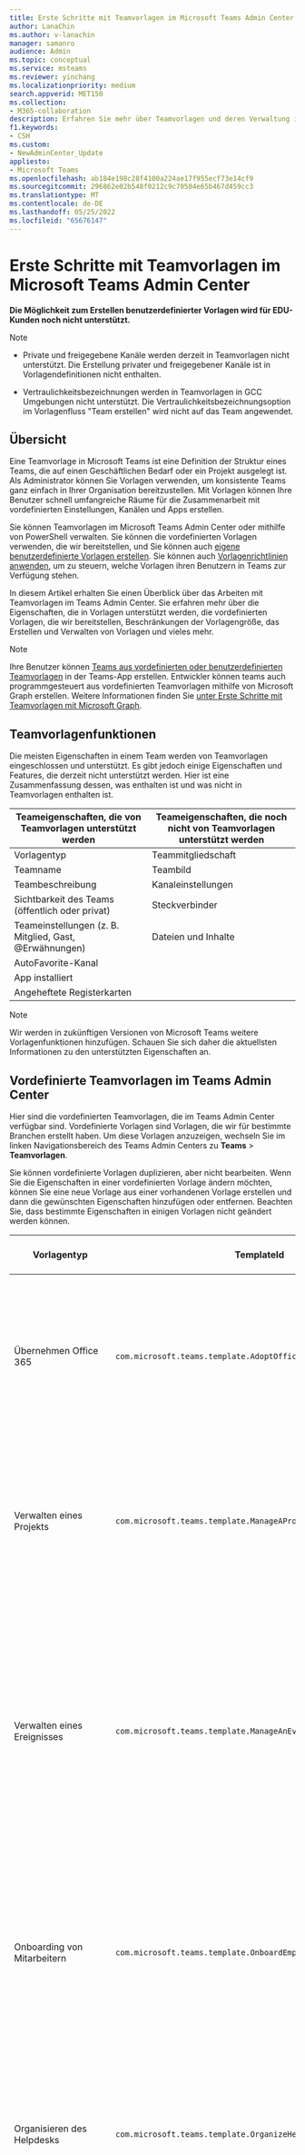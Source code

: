 ```yaml
---
title: Erste Schritte mit Teamvorlagen im Microsoft Teams Admin Center
author: LanaChin
ms.author: v-lanachin
manager: samanro
audience: Admin
ms.topic: conceptual
ms.service: msteams
ms.reviewer: yinchang
ms.localizationpriority: medium
search.appverid: MET150
ms.collection:
- M365-collaboration
description: Erfahren Sie mehr über Teamvorlagen und deren Verwaltung im Microsoft Teams Admin Center.
f1.keywords:
- CSH
ms.custom:
- NewAdminCenter_Update
appliesto:
- Microsoft Teams
ms.openlocfilehash: ab184e198c28f4100a224ae17f955ecf73e14cf9
ms.sourcegitcommit: 296862e02b548f0212c9c70504e65b467d459cc3
ms.translationtype: MT
ms.contentlocale: de-DE
ms.lasthandoff: 05/25/2022
ms.locfileid: "65676147"
---
```

# <a name="get-started-with-team-templates-in-the-teams-admin-center"></a>Erste Schritte mit Teamvorlagen im Microsoft Teams Admin Center

**Die Möglichkeit zum Erstellen benutzerdefinierter Vorlagen wird für EDU-Kunden noch nicht unterstützt.**

> [!NOTE]
> - Private und freigegebene Kanäle werden derzeit in Teamvorlagen nicht unterstützt. Die Erstellung privater und freigegebener Kanäle ist in Vorlagendefinitionen nicht enthalten.
>
> - Vertraulichkeitsbezeichnungen werden in Teamvorlagen in GCC Umgebungen nicht unterstützt. Die Vertraulichkeitsbezeichnungsoption im Vorlagenfluss "Team erstellen" wird nicht auf das Team angewendet.

## <a name="overview"></a>Übersicht

Eine Teamvorlage in Microsoft Teams ist eine Definition der Struktur eines Teams, die auf einen Geschäftlichen Bedarf oder ein Projekt ausgelegt ist. Als Administrator können Sie Vorlagen verwenden, um konsistente Teams ganz einfach in Ihrer Organisation bereitzustellen. Mit Vorlagen können Ihre Benutzer schnell umfangreiche Räume für die Zusammenarbeit mit vordefinierten Einstellungen, Kanälen und Apps erstellen.

Sie können Teamvorlagen im Microsoft Teams Admin Center oder mithilfe von PowerShell verwalten. Sie können die vordefinierten Vorlagen verwenden, die wir bereitstellen, und Sie können auch [eigene benutzerdefinierte Vorlagen erstellen](#create-your-own-team-templates). Sie können auch [Vorlagenrichtlinien anwenden](#apply-team-template-policies), um zu steuern, welche Vorlagen ihren Benutzern in Teams zur Verfügung stehen.

In diesem Artikel erhalten Sie einen Überblick über das Arbeiten mit Teamvorlagen im Teams Admin Center. Sie erfahren mehr über die Eigenschaften, die in Vorlagen unterstützt werden, die vordefinierten Vorlagen, die wir bereitstellen, Beschränkungen der Vorlagengröße, das Erstellen und Verwalten von Vorlagen und vieles mehr.

> [!NOTE]
> Ihre Benutzer können [Teams aus vordefinierten oder benutzerdefinierten Teamvorlagen](https://support.microsoft.com/office/create-a-team-from-a-template-a90c30f3-9940-4897-ab5b-988e69e4cd9c) in der Teams-App erstellen. Entwickler können teams auch programmgesteuert aus vordefinierten Teamvorlagen mithilfe von Microsoft Graph erstellen. Weitere Informationen finden Sie [unter Erste Schritte mit Teamvorlagen mit Microsoft Graph](get-started-with-teams-templates.md).

## <a name="team-template-capabilities"></a>Teamvorlagenfunktionen

Die meisten Eigenschaften in einem Team werden von Teamvorlagen eingeschlossen und unterstützt. Es gibt jedoch einige Eigenschaften und Features, die derzeit nicht unterstützt werden. Hier ist eine Zusammenfassung dessen, was enthalten ist und was nicht in Teamvorlagen enthalten ist.

| **Teameigenschaften, die von Teamvorlagen unterstützt werden** | **Teameigenschaften, die noch nicht von Teamvorlagen unterstützt werden** |
| ------------------------------------------------ | -------------------------------------------------------- |
| Vorlagentyp | Teammitgliedschaft |
| Teamname | Teambild |
| Teambeschreibung | Kanaleinstellungen |
| Sichtbarkeit des Teams (öffentlich oder privat) | Steckverbinder |
| Teameinstellungen (z. B. Mitglied, Gast, @Erwähnungen) | Dateien und Inhalte |
| AutoFavorite-Kanal | |
| App installiert | |
| Angeheftete Registerkarten | |

> [!NOTE]
> Wir werden in zukünftigen Versionen von Microsoft Teams weitere Vorlagenfunktionen hinzufügen. Schauen Sie sich daher die aktuellsten Informationen zu den unterstützten Eigenschaften an.

## <a name="pre-built-team-templates-in-the-teams-admin-center"></a>Vordefinierte Teamvorlagen im Teams Admin Center

Hier sind die vordefinierten Teamvorlagen, die im Teams Admin Center verfügbar sind. Vordefinierte Vorlagen sind Vorlagen, die wir für bestimmte Branchen erstellt haben. Um diese Vorlagen anzuzeigen, wechseln Sie im linken Navigationsbereich des Teams Admin Centers zu **Teams** >  **Teamvorlagen**.

Sie können vordefinierte Vorlagen duplizieren, aber nicht bearbeiten. Wenn Sie die Eigenschaften in einer vordefinierten Vorlage ändern möchten, können Sie eine neue Vorlage aus einer vorhandenen Vorlage erstellen und dann die gewünschten Eigenschaften hinzufügen oder entfernen. Beachten Sie, dass bestimmte Eigenschaften in einigen Vorlagen nicht geändert werden können.

| Vorlagentyp | TemplateId | Eigenschaften, die mit dieser Vorlage geliefert werden |
| ------------------ | -------------- | ----------------------------------------------------- |
| Übernehmen Office 365 |`com.microsoft.teams.template.AdoptOffice365`|  Kanäle: <ul><li>Allgemein</li> <li>Ankündigungen</li> <li>Champions-Ecke</li> <li>Teamformulare</li><li>Kalender</li></ul> Apps: <ul><li>Wiki</li>  <li>Kanalkalender</li> <li>Meilensteine</li><li>Bulletins</li></ul>|
| Verwalten eines Projekts |`com.microsoft.teams.template.ManageAProject`| Kanäle: <ul><li>Allgemein</li> <li>Ankündigungen</li> <li>Ressourcen</li> <li>Planung</li></ul> Apps:<ul><li>Wiki</li><li>OneNote</li><li>Aufgaben</li><li>Listen</li><li>Power Automate</li></ul> |
| Verwalten eines Ereignisses|`com.microsoft.teams.template.ManageAnEvent` | Kanäle: <ul><li>Allgemein</li> <li>Ankündigungen</li> <li>Budget</li> <li>Inhalt</li><li>Logistik</li> <li>Planung</li> <li> Marketing und PR</li></ul> Apps:<ul><li>Wiki</li><li>Website</li> <li>YouTube</li> <li>Aufgaben</li> <li>OneNote</li> <li>Mitarbeiterideen</li> <li>Problemmelder</li><li>Power Automate</li><li>Bulletins</li><li>Meilensteine</li></ul> |
|Onboarding von Mitarbeitern|`com.microsoft.teams.template.OnboardEmployees` | Kanäle: <ul><li>Allgemein</li> <li>Ankündigungen</li> <li>Mitarbeiterchat</li> <li>Schulung</li></ul>Apps:<ul><li>Wiki</li><li>Gemeinschaften</li><li>Aufgaben</li><li>Mitarbeiterideen</li><li>Power Automate</li><li>Bulletins</li><li>Meilensteine</li></ul>|
|Organisieren des Helpdesks| `com.microsoft.teams.template.OrganizeHelpDesk`|Kanäle:<ul><li>Allgemein</li><li>Ankündigungen</li><li>Häufig gestellte Fragen</li></ul>Apps:<ul><li>Wiki</li><li>OneNote</li><li>Aufgaben </li><li>Lob</li><li>Problemmelder</li><li>Power Automate</li><li>Bulletins</li></ul> |
| Patientenversorgung| `com.microsoft.teams.template.healthcareWard`| Kanäle:<ul><li>Allgemein</li><li>Ankündigungen</li><li>Huddles</li><li>Runden</li><li>Personal</li><li>Schulung</li></ul> Apps: <ul><li>Wiki</li><li>Listen  </li><li>Genehmigungen</li><li>Bulletins</li><li>Prüfung</li></ul>|
| Krisenkommunikation |`com.microsoft.teams.template.CollaborateOnAGlobalCrisisOrEvent`| Kanäle: <ul><li>Allgemein<li>Ankündigungen</li><li>Weltneuigkeiten</li><li>Interne Comms</li><li>Externe Comms</li><li>Genehmigungen anfordern</li><li>Kundeneskalationen</li><li>Executive Update</li><li>Planung</li><li>Logistik</li></ul>Apps: <ul><li>Website</li><li>Aufgaben</li><li>Problemmelder</li><li>Genehmigungen</li><li>Bulletins</li><li>OneNote</li><li>Power Automate</li><li>SharePoint</li></ul>|
|Bankfiliale| `com.microsoft.teams.template.CollaborateWithinABankBranch`|Kanäle: <ul><li>Allgemein<li>Ankündigungen</li><li>Huddles</li><li>Kundenbesprechungen</li><li>Genehmigungen Anforderung </li><li>Coaching</li><li>Kompetenzentwicklung</li><li>Kreditbearbeitung</li><li>Kundenbeschwerden</li><li>Kudos</li><li>Lustiges</li><li>Compliance</li></ul>Apps:<ul><li>Lob </li><li>Problemmelder</li><li>Wiki</li><li>Kalender</li><li>Genehmigungen</li><li>Bulletins</li><li>Ideen</li></ul>|
|Reaktion auf Vorfälle| `com.microsoft.teams.template.CoordinateIncidentResponse`|Kanäle: <ul><li>Allgemein<li>Ankündigungen</li><li>Logistik</li><li>Planung</li><li>Genesung</li><li>Dringende</li></ul> Apps: <ul><li>Wiki</li><li>Excel</li><li>OneNote</li><li>SharePoint</li><li>Aufgaben</li> <li>Genehmigungen</li> <li>Prüfung</li> <li>Power Automate</li><li>Bulletins</li><li>Meilensteine</li></ul>|
|Krankenhaus| `com.microsoft.teams.template.healthcareHospital` |Kanäle: <ul><li>Allgemein</li><li>Ankündigungen</li><li>Compliance</li><li>Sorgerecht</li><li>Personalwesen</li><li>Apotheke</li></ul> Apps: <ul><li>Wiki</li><li>Listen</li><li>Aufgaben</li><li>Genehmigungen</li><li>Schichten</li><li>Bulletins</li><li>Prüfung</li><li>Ideen</li></ul>|
|Organisieren Sie eine Filiale| `com.microsoft.teams.template.retailStore` |Kanäle: <ul><li>Allgemein<li>Schichtübergabe</li><li>Bereitschaft der Filiale</li><li>Learning</li></ul> Apps: <ul><li>Wiki</li><li>Aufgaben</li><li>Schichten</li><li>Prüfung</li></ul>|
|Einzelhandel für leitende Angestellte| `com.microsoft.teams.template.retailManagerCollaboration` |Kanäle: <ul><li>Allgemein<li>Vorgänge</li><li>Lernen</li></ul> Apps: <ul><li>Wiki</li><li>Aufgaben</li><li>Prüfung</li></ul>|
|Qualität und Sicherheit |`com.microsoft.teams.template.QualitySafety`|Kanäle: <ul><li>Allgemein<li>Ankündigungen</li><li>Führung</li><li>Wartung</li><li>Produktionslinie 1</li><li>Produktionslinie 2</li><li>Produktionslinie 3</li><li>Gesundheit und Sicherheit</li><li>Schulung</li><li>Lustiges</li></ul> Apps: <ul><li>Wiki</li><li>Aufgaben</li> <li>Problemmelder</li> <li>Prüfung</li> </ul>|
|Freiwillige verwalten| `com.microsoft.teams.template.ManageVolunteers` |Kanäle: <ul><li>Allgemein<li>Ankündigungen</li><li>Berichterstellung</li><li>Freiwilligenverwaltung</li><li>Engagement-Möglichkeiten</li><li>Onboarding von Freiwilligen</li></ul> Apps: <ul><li>Website</li><li>YouTube</li><li>Power BI</li><li>Power Apps</li><li>Aufgaben</li><li>SharePoint</li><li>OneNote</li></ul>|
||||

### <a name="team-templates-by-category-and-industry"></a>Teamvorlagen nach Kategorie und Branche

Weitere Informationen zur Verwendung der vordefinierten Vorlagen in Ihrer Branche finden Sie unter:

- [Vorlagen für Finanzteams](financial-teams-templates-in-the-admin-console.md)
- [Allgemeine Teamvorlagen](general-teams-templates-in-the-admin-console.md)
- [Vorlagen für Behördenteams](government-teams-templates-in-the-admin-console.md)
- [Teamvorlagen für das Gesundheitswesen](expand-teams-across-your-org/healthcare/healthcare-templates-admin-console.md)
- [Teamvorlagen für die Fertigung](manufacturing-teams-templates-in-the-admin-console.md)
- [Vorlagen für gemeinnützige Teams](team-templates-nonprofit.md)
- [Teamvorlagen für den Einzelhandel](retail-teams-templates-in-the-admin-console.md)

## <a name="team-template-size-limits"></a>Größenbeschränkungen für Teamvorlagen

Vorlagen sind auf eine bestimmte Anzahl von Kanälen, Registerkarten und Apps beschränkt.

 > [!Note]
 > Sie können dem Team nach der Erstellung aus einer Vorlage weitere Kanäle, Registerkarten und Apps hinzufügen.

|Feature | Limit|
|-|-|
|Kanäle pro Vorlage | 15 |
|Registerkarten pro Kanal in einer Vorlage | 20 |
|Apps pro Vorlage | 50|
|||

Weitere Informationen finden Sie unter [Grenzwerte und Spezifikationen von Teams](limits-specifications-teams.md).

## <a name="manage-team-templates"></a>Verwalten von Teamvorlagen

### <a name="manage-team-templates-in-the-teams-admin-center"></a>Verwalten von Teamvorlagen im Teams Admin Center

#### <a name="view-team-templates"></a>Anzeigen von Teamvorlagen

Um Teamvorlagen anzuzeigen, wechseln Sie im linken Navigationsbereich des Teams Admin Centers zu **Teams** >  **Teamvorlagen**. Wählen Sie eine Vorlage aus, um weitere Details anzuzeigen, einschließlich der darin enthaltenen Kanäle und Apps.

#### <a name="create-your-own-team-templates"></a>Erstellen Eigener Teamvorlagen

Sie können eigene benutzerdefinierte Vorlagen von Grund auf neu, aus einem vorhandenen Team und aus einer vorhandenen Vorlage erstellen. Weitere Informationen finden Sie unter:

- [Erstellen einer benutzerdefinierten Teamvorlage](create-a-team-template.md)
- [Erstellen einer Vorlage aus einem vorhandenen Team](create-template-from-existing-team.md)
- [Erstellen einer Teamvorlage aus einer vorhandenen Teamvorlage](create-template-from-existing-template.md)

#### <a name="apply-team-template-policies"></a>Anwenden von Richtlinien für Teamvorlagen

Um die Vorlagen zu steuern, die Benutzern in Teams zum [Erstellen von Teams](https://support.microsoft.com/office/create-a-team-with-team-templates-702a2977-e662-4038-bef5-bdf8ee47b17b) angezeigt werden, können Sie Vorlagenrichtlinien festlegen und diesen Benutzern und Gruppen in Ihrer Organisation zuweisen. Weitere Informationen finden [Sie unter Verwalten von Teamvorlagen im Teams Admin Center](templates-policies.md).

### <a name="manage-team-templates-using-powershell"></a>Verwalten von Teamvorlagen mithilfe von PowerShell

Verwenden Sie die folgenden Cmdlets, um Ihre Vorlagen in PowerShell zu verwalten.

- [Get-CsTeamTemplate](/powershell/module/teams/get-csteamtemplate)
- [Get-CsTeamTemplateList](/powershell/module/teams/get-csteamtemplatelist)
- [New-CsTeamTemplate](/powershell/module/teams/new-csteamtemplate)
- [Remove-CsTeamTemplate](/powershell/module/teams/remove-csteamtemplate)
- [Update-CsTeamTemplate](/powershell/module/teams/update-csteamtemplate)

## <a name="related-articles"></a>Verwandte Artikel

- [Erstellen eines Teams aus einer Vorlage](https://support.microsoft.com/office/create-a-team-with-team-templates-702a2977-e662-4038-bef5-bdf8ee47b17b)
- [Erste Schritte mit Teamvorlagen mittels Microsoft Graph](get-started-with-teams-templates.md)
- [Klonen eines Teams](/graph/api/team-clone)
